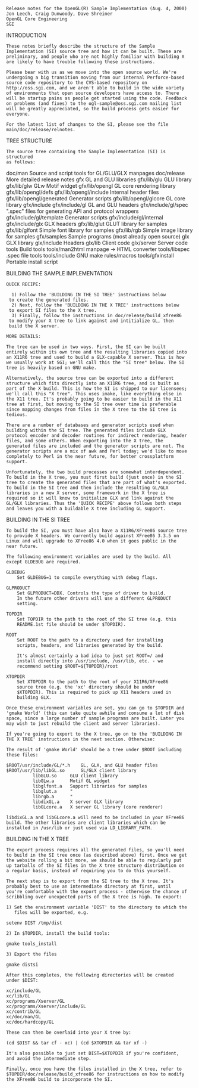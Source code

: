     Release notes for the OpenGL(R) Sample Implementation (Aug. 4, 2000)
    Jon Leech, Craig Dunwoody, Dave Shreiner
    OpenGL Core Engineering
    SGI


INTRODUCTION

    These notes briefly describe the structure of the Sample
    Implementation (SI) source tree and how it can be built. These are
    preliminary, and people who are not highly familiar with building X
    are likely to have trouble following these instructions.

    Please bear with us as we move into the open source world. We're
    undergoing a big transition moving from our internal Perforce-based
    source code repository to the CVS-based repository on
    http://oss.sgi.com, and we aren't able to build in the wide variety
    of environments that open source developers have access to. There
    will be startup pains as people get started using the code. Feedback
    on problems (and fixes) to the ogl-sample@oss.sgi.com mailing list
    will be greatly appreciated, so the build process gets easier for
    everyone.

    For the latest list of changes to the SI, please see the file
    main/doc/release/relnotes.


TREE STRUCTURE

    The source tree containing the Sample Implementation (SI) is structured
    as follows:

doc/man			Source and script tools for GL/GLU/GLX manpages
doc/release		More detailed release notes
gfx			GL and GLU libraries
gfx/lib/glu		    GLU library
gfx/lib/glw		    GLw Motif widget
gfx/lib/opengl		    GL core rendering library
gfx/lib/opengl/defs
gfx/lib/opengl/include		Internal header files
gfx/lib/opengl/generated	Generator scripts
gfx/lib/opengl/glcore		GL core library
gfx/include
gfx/include/gl		    GL and GLU headers
gfx/include/gl/spec		".spec" files for generating API and protocol wrappers
gfx/include/gl/template		Generator scripts
gfx/include/gl/internal
gfx/include/glx		    GLX headers
gfx/lib/glut		    GLUT library for samples
gfx/lib/glfont		    Simple font library for samples
gfx/lib/rgb		    Simple image library for samples
gfx/samples		    Sample programs (most already open source)
glx			GLX library
glx/include		    Headers
glx/lib			    Client code
glx/server		    Server code
tools			Build tools
tools/man2html		    manpage -> HTML converter
tools/libspec		    .spec file tools
tools/include		    GNU make rules/macros
tools/gfxinstall	    Portable install script


BUILDING THE SAMPLE IMPLEMENTATION

    QUICK RECIPE:

      1) Follow the 'BUILDING IN THE SI TREE' instructions below
	 to create the generated files.
      2) Next, follow the 'BUILDING IN THE X TREE' instructions below
	 to export SI files to the X tree.
      3) Finally, follow the instructions in doc/release/build_xfree86
	 to modify your X tree to link against and intitialize GL, then
	 build the X server.

    MORE DETAILS:

    The tree can be used in two ways. First, the SI can be built
    entirely within its own tree and the resulting libraries copied into
    an X11R6 tree and used to build a GLX-capable X server. This is how
    we usually work at SGI; we'll call this the "SI tree" below. The SI
    tree is heavily based on GNU make.

    Alternatively, the source tree can be exported into a different
    structure which fits directly into an X11R6 tree, and is built as
    part of the X build. This is how the SI is shipped to our licensees;
    we'll call this "X tree". This uses imake, like everything else in
    the X11 tree. It's probably going to be easier to build in the X11
    tree at first, but moving to the SI tree over time is preferable
    since mapping changes from files in the X tree to the SI tree is
    tedious.

    There are a number of databases and generator scripts used when
    building within the SI tree. The generated files include GLX
    protocol encoder and decoder routines for indirect rendering, header
    files, and some others. When exporting into the X tree, the
    generated files are included and the generator scripts are not. The
    generator scripts are a mix of awk and Perl today; we'd like to move
    completely to Perl in the near future, for better crossplatform
    support.

    Unfortunately, the two build processes are somewhat interdependent.
    To build in the X tree, you must first build (just once) in the SI
    tree to create the generated files that are part of what's exported.
    To build in the SI tree and then include the resulting GL/GLX
    libraries in a new X server, some framework in the X tree is
    required so it will know to initialize GLX and link against the
    GL/GLX libraries. Thus the 'QUICK RECIPE' above follows both steps
    and leaves you with a buildable X tree including GL support.


BUILDING IN THE SI TREE

    To build the SI, you must have also have a X11R6/XFree86 source tree
    to provide X headers. We currently build against XFree86 3.3.5 on
    Linux and will upgrade to XFree86 4.0 when it goes public in the
    near future.

    The following environment variables are used by the build. All
    except GLDEBUG are required.

	GLDEBUG
	    Set GLDEBUG=1 to compile everything with debug flags.

	GLPRODUCT
	    Set GLPRODUCT=DDX. Controls the type of driver to build.
	    In the future other drivers will use a different GLPRODUCT
	    setting.

	TOPDIR
	    Set TOPDIR to the path to the root of the SI tree (e.g. this
	    README.1st file should be under $TOPDIR).

	ROOT
	    Set ROOT to the path to a directory used for installing
	    scripts, headers, and libraries generated by the build.

	    It's almost certainly a bad idea to just set ROOT=/ and
	    install directly into /usr/include, /usr/lib, etc. - we
	    recommend setting $ROOT=${TOPDIR}/root

	XTOPDIR
	    Set XTOPDIR to the path to the root of your X11R6/XFree86
	    source tree (e.g. the 'xc' directory should be under
	    $XTOPDIR). This is required to pick up X11 headers used in
	    building GLX.

    Once these environment variables are set, you can go to $TOPDIR and
    'gmake World' (this can take quite awhile and consume a lot of disk
    space, since a large number of sample programs are built. Later you
    may wish to just rebuild the client and server libraries).

    If you're going to export to the X tree, go on to the 'BUILDING IN
    THE X TREE' instructions in the next section. Otherwise:

    The result of 'gmake World' should be a tree under $ROOT including
    these files:

	$ROOT/usr/include/GL/*.h    GL, GLX, and GLU header files
	$ROOT/usr/lib/libGL.so	    GL/GLX client library
		      libGLU.so     GLU client library
		      libGLw.a	    Motif GL widget
		      libglfont.a   Support libraries for samples
		      libglut.a		"
		      librgb.a		"
		      libdixGL.a    X server GLX library
		      libGLcore.a   X server GL library (core renderer)

    libdixGL.a and libGLcore.a will need to be included in your XFree86
    build. The other libraries are client libraries which can be
    installed in /usr/lib or just used via LD_LIBRARY_PATH.

BUILDING IN THE X TREE

    The export process requires all the generated files, so you'll need
    to build in the SI tree once (as described above) first. Once we get
    the website rolling a bit more, we should be able to regularly put
    up tarballs of the SI files in the X tree structure distribution on
    a regular basis, instead of requiring you to do this yourself.

    The next step is to export from the SI tree to the X tree. It's
    probably best to use an intermediate directory at first, until
    you're comfortable with the export process - otherwise the chance of
    scribbling over unexpected parts of the X tree is high. To export:

    1) Set the environment variable 'DIST' to the directory to which the
       files will be exported, e.g.

	setenv DIST /tmp/dist

    2) In $TOPDIR, install the build tools:

	gmake tools_install

    3) Export the files

	gmake distsi

    After this completes, the following directories will be created
    under $DIST:

	xc/include/GL
	xc/lib/GL
	xc/programs/Xserver/GL
	xc/programs/Xserver/include/GL
	xc/contrib/GL
	xc/doc/man/GL
	xc/doc/hardcopy/GL

    These can then be overlaid into your X tree by:

	(cd $DIST && tar cf - xc) | (cd $XTOPDIR && tar xf -)

    It's also possible to just set DIST=$XTOPDIR if you're confident,
    and avoid the intermediate step.

    Finally, once you have the files installed in the X tree, refer to
    $TOPDIR/doc/release/build_xfree86 for instructions on how to modify
    the XFree86 build to incorporate the SI.
